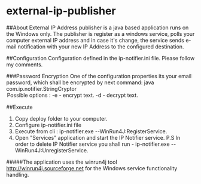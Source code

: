 # external-ip-publisher
##About
External IP Address publisher is a java based application runs on the Windows only. The publisher is register
as a windows service, polls your computer external IP address and in case it's change, the service 
sends e-mail notification with your new IP Address to the configured destination.

##Configuration
Configuration defined in the ip-notifier.ini file. Please follow my comments.

###Password Encryption
One of the configuration properties its your email password, which shall be encrypted by next command: 
	java com.ip.notifier.StringCryptor <option> <text> 
		Possible options :
			-e - encrypt text.
			-d - decrypt text.

##Execute
1. Copy deploy folder to your computer.
2. Configure ip-notifier.ini file
2. Execute from cli : ip-notifier.exe --WinRun4J:RegisterService.
3. Open "Services" application and start the IP Notifier service.
P.S 
 In order to delete IP Notifier service you shall run - ip-notifier.exe --WinRun4J:UnregisterService.

#####The application uses the winrun4j tool http://winrun4j.sourceforge.net for the Windows service functionality handling.




  
 
